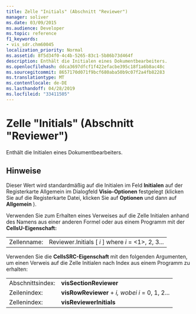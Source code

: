 ```yaml
---
title: Zelle "Initials" (Abschnitt "Reviewer")
manager: soliver
ms.date: 03/09/2015
ms.audience: Developer
ms.topic: reference
f1_keywords:
- vis_sdr.chm60045
localization_priority: Normal
ms.assetid: 8f5d34f0-4c4b-5265-83c1-5b86b73d464f
description: Enthält die Initialen eines Dokumentbearbeiters.
ms.openlocfilehash: ddca3697dfcf1f422efacbe395c18f1a6b8ac48c
ms.sourcegitcommit: 8657170d071f9bcf680aba50b9c07f2a4fb82283
ms.translationtype: MT
ms.contentlocale: de-DE
ms.lasthandoff: 04/28/2019
ms.locfileid: "33411505"
---
```

# <a name="initials-cell-reviewer-section"></a>Zelle "Initials" (Abschnitt "Reviewer")

Enthält die Initialen eines Dokumentbearbeiters.
  
## <a name="remarks"></a>Hinweise

Dieser Wert wird standardmäßig auf die Initialen  im Feld **Initialen** auf der  Registerkarte Allgemein im Dialogfeld **Visio-Optionen** festgelegt (klicken Sie auf die Registerkarte Datei, klicken Sie auf **Optionen** und dann auf **Allgemein** ). 
  
Verwenden Sie zum Erhalten eines Verweises auf die Zelle Initialen anhand des Namens aus einer anderen Formel oder aus einem Programm mit der **CellsU-Eigenschaft:** 
  
|||
|:-----|:-----|
| Zellenname:  <br/> | Reviewer.Initials [  *i*  ] where  *i*  = <1>, 2, 3...  <br/> |
   
Verwenden Sie die **CellsSRC-Eigenschaft** mit den folgenden Argumenten, um einen Verweis auf die Zelle Initialen nach Index aus einem Programm zu erhalten: 
  
|||
|:-----|:-----|
| Abschnittsindex:  <br/> |**visSectionReviewer** <br/> |
| Zeilenindex:  <br/> |**visRowReviewer**  +   *i,* *wobei i* = 0, 1, 2...  <br/> |
| Zellenindex:  <br/> |**visReviewerInitials** <br/> |
   

